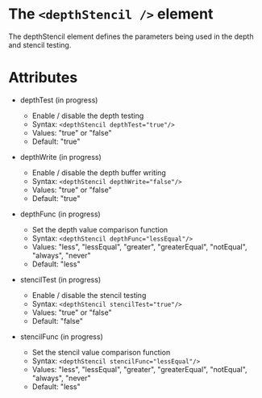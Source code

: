 # The `<depthStencil />` element #

The depthStencil element defines the parameters being used in the depth and stencil testing.

# Attributes #

  * depthTest (in progress)
    * Enable / disable the depth testing
    * Syntax: `<depthStencil depthTest="true"/>`
    * Values: "true" or "false"
    * Default: "true"

  * depthWrite (in progress)
    * Enable / disable the depth buffer writing
    * Syntax: `<depthStencil depthWrite="false"/>`
    * Values: "true" or "false"
    * Default: "true"

  * depthFunc (in progress)
    * Set the depth value comparison function
    * Syntax: `<depthStencil depthFunc="lessEqual"/>`
    * Values: "less", "lessEqual", "greater", "greaterEqual", "notEqual", "always", "never"
    * Default: "less"

  * stencilTest (in progress)
    * Enable / disable the stencil testing
    * Syntax: `<depthStencil stencilTest="true"/>`
    * Values: "true" or "false"
    * Default: "false"

  * stencilFunc (in progress)
    * Set the stencil value comparison function
    * Syntax: `<depthStencil stencilFunc="lessEqual"/>`
    * Values: "less", "lessEqual", "greater", "greaterEqual", "notEqual", "always", "never"
    * Default: "less"